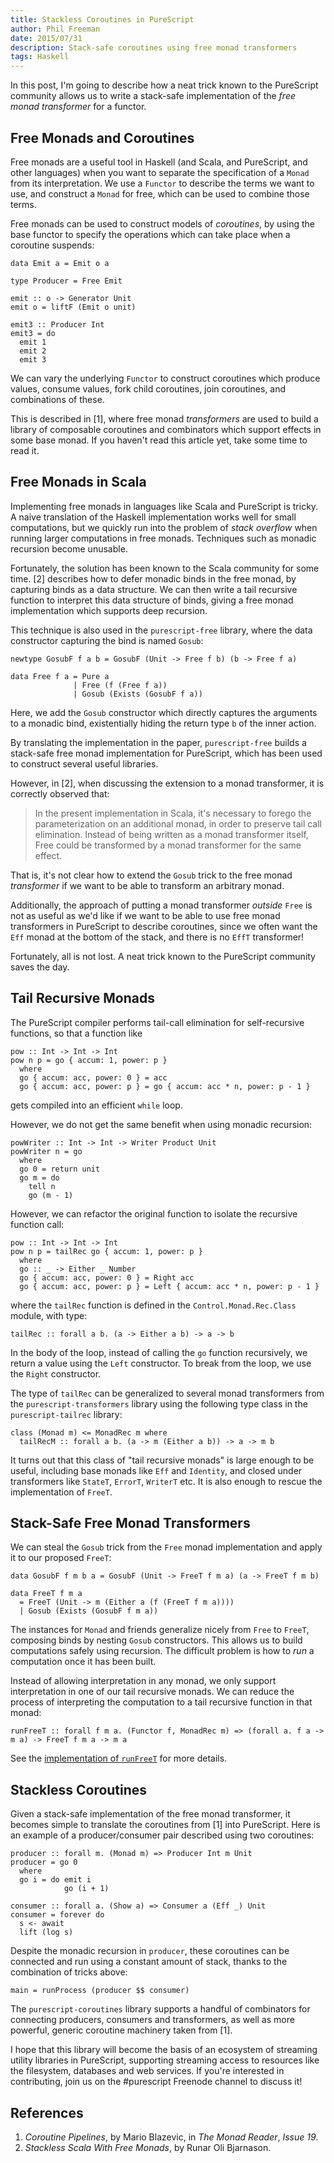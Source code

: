 ```yaml
---
title: Stackless Coroutines in PureScript
author: Phil Freeman
date: 2015/07/31
description: Stack-safe coroutines using free monad transformers 
tags: Haskell
---
```


In this post, I'm going to describe how a neat trick known to the PureScript community allows us to write a 
stack-safe implementation of the _free monad transformer_ for a functor.

## Free Monads and Coroutines

Free monads are a useful tool in Haskell (and Scala, and PureScript, and other languages) when you want to separate
the specification of a `Monad` from its interpretation. We use a `Functor` to describe the terms we want to use, and
construct a `Monad` for free, which can be used to combine those terms.

Free monads can be used to construct models of _coroutines_, by using the base functor to specify the operations which 
can take place when a coroutine suspends:

```text
data Emit a = Emit o a

type Producer = Free Emit

emit :: o -> Generator Unit
emit o = liftF (Emit o unit)

emit3 :: Producer Int
emit3 = do
  emit 1
  emit 2
  emit 3
```

We can vary the underlying `Functor` to construct coroutines which produce values, consume values, fork child coroutines, 
join coroutines, and combinations of these.

This is described in [1], where free monad _transformers_ are used to build a library of composable coroutines and combinators 
which support effects in some base monad. If you haven't read this article yet, take some time to read it.

## Free Monads in Scala

Implementing free monads in languages like Scala and PureScript is tricky. A naive translation of the Haskell implementation 
works well for small computations, but we quickly run into the problem of _stack overflow_ when running larger computations
in free monads. Techniques such as monadic recursion become unusable.

Fortunately, the solution has been known to the Scala community for some time. [2] describes how to defer monadic binds in the
free monad, by capturing binds as a data structure. We can then write a tail recursive function to interpret this data structure of
binds, giving a free monad implementation which supports deep recursion.

This technique is also used in the `purescript-free` library, where the data constructor capturing the bind is named `Gosub`:

```text
newtype GosubF f a b = GosubF (Unit -> Free f b) (b -> Free f a)

data Free f a = Pure a
              | Free (f (Free f a))
              | Gosub (Exists (GosubF f a))
```

Here, we add the `Gosub` constructor which directly captures the arguments to a monadic bind, existentially hiding the return type `b`
of the inner action.

By translating the implementation in the paper, `purescript-free` builds a stack-safe free monad implementation for PureScript, which
has been used to construct several useful libraries.

However, in [2], when discussing the extension to a monad transformer, it is correctly observed that:

> In the present implementation in Scala, it's necessary to forego the parameterization on an additional monad, in order to
> preserve tail call elimination. Instead of being written as a monad transformer itself, Free could be transformed by a monad 
> transformer for the same effect.

That is, it's not clear how to extend the `Gosub` trick to the free monad _transformer_ if we want to be able to transform an arbitrary monad.

Additionally, the approach of putting a monad transformer _outside_ `Free` is not as useful as we'd like if we want to be able to use free monad
transformers in PureScript to describe coroutines, since we often want the `Eff` monad at the bottom of the stack, and there is no `EffT`
transformer!

Fortunately, all is not lost. A neat trick known to the PureScript community saves the day.

## Tail Recursive Monads

The PureScript compiler performs tail-call elimination for self-recursive functions, so that a function like

```text
pow :: Int -> Int -> Int
pow n p = go { accum: 1, power: p }
  where
  go { accum: acc, power: 0 } = acc
  go { accum: acc, power: p } = go { accum: acc * n, power: p - 1 }
```

gets compiled into an efficient `while` loop.

However, we do not get the same benefit when using monadic recursion:

```text
powWriter :: Int -> Int -> Writer Product Unit
powWriter n = go
  where
  go 0 = return unit
  go m = do
    tell n
    go (m - 1)
```

However, we can refactor the original function to isolate the recursive function call:

```text
pow :: Int -> Int -> Int
pow n p = tailRec go { accum: 1, power: p }
  where
  go :: _ -> Either _ Number
  go { accum: acc, power: 0 } = Right acc
  go { accum: acc, power: p } = Left { accum: acc * n, power: p - 1 }
```

where the `tailRec` function is defined in the `Control.Monad.Rec.Class` module, with type:

```text
tailRec :: forall a b. (a -> Either a b) -> a -> b
```

In the body of the loop, instead of calling the `go` function recursively, we return a value using the `Left` constructor. To break from 
the loop, we use the `Right` constructor.

The type of `tailRec` can be generalized to several monad transformers from the `purescript-transformers` library using the 
following type class in the `purescript-tailrec` library:

```text
class (Monad m) <= MonadRec m where
  tailRecM :: forall a b. (a -> m (Either a b)) -> a -> m b
```

It turns out that this class of "tail recursive monads" is large enough to be useful, including base monads like `Eff` and `Identity`, and
closed under transformers like `StateT`, `ErrorT`, `WriterT` etc. It is also enough to rescue the implementation of `FreeT`.

## Stack-Safe Free Monad Transformers

We can steal the `Gosub` trick from the `Free` monad implementation and apply it to our proposed `FreeT`:

```text
data GosubF f m b a = GosubF (Unit -> FreeT f m a) (a -> FreeT f m b)

data FreeT f m a 
  = FreeT (Unit -> m (Either a (f (FreeT f m a)))) 
  | Gosub (Exists (GosubF f m a))
```

The instances for `Monad` and friends generalize nicely from `Free` to `FreeT`, composing binds by nesting `Gosub` constructors. This allows
us to build computations safely using recursion. The difficult problem is how to _run_ a computation once it has been built.

Instead of allowing interpretation in any monad, we only support interpretation in one of our tail recursive monads. We can reduce
the process of interpreting the computation to a tail recursive function in that monad:

```text
runFreeT :: forall f m a. (Functor f, MonadRec m) => (forall a. f a -> m a) -> FreeT f m a -> m a
```

See the [implementation of `runFreeT`](https://github.com/paf31/purescript-freet/blob/cdbaf6ddfcd97eb6816f6854672cc5126d36c603/src/Control/Monad/Free/Trans.purs#L102-L109) for more details.

## Stackless Coroutines

Given a stack-safe implementation of the free monad transformer, it becomes simple to translate the coroutines from [1] into PureScript. Here is
an example of a producer/consumer pair described using two coroutines:

```text
producer :: forall m. (Monad m) => Producer Int m Unit
producer = go 0
  where
  go i = do emit i
            go (i + 1)
    
consumer :: forall a. (Show a) => Consumer a (Eff _) Unit
consumer = forever do
  s <- await
  lift (log s)
```

Despite the monadic recursion in `producer`, these coroutines can be connected and run using a constant amount of stack, thanks to the 
combination of tricks above:

```text
main = runProcess (producer $$ consumer)
```

The `purescript-coroutines` library supports a handful of combinators for connecting producers, consumers and transformers,
as well as more powerful, generic coroutine machinery taken from [1].

I hope that this library will become the basis of an ecosystem of streaming utility libraries in PureScript, supporting streaming access
to resources like the filesystem, databases and web services. If you're interested in contributing, join us on the #purescript Freenode 
channel to discuss it!

## References

1. _Coroutine Pipelines_, by Mario Blazevic, in _The Monad Reader_, _Issue 19_.
1. _Stackless Scala With Free Monads_, by Runar Oli Bjarnason.
